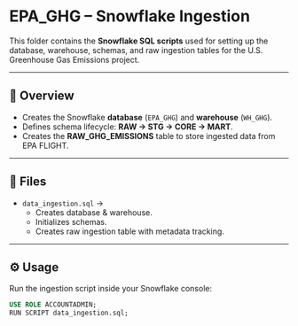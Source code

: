 # EPA_GHG – Snowflake Ingestion

This folder contains the **Snowflake SQL scripts** used for setting up the database, warehouse, schemas, and raw ingestion tables for the U.S. Greenhouse Gas Emissions project.

---

## 📌 Overview
- Creates the Snowflake **database** (`EPA_GHG`) and **warehouse** (`WH_GHG`).
- Defines schema lifecycle: **RAW → STG → CORE → MART**.
- Creates the **RAW_GHG_EMISSIONS** table to store ingested data from EPA FLIGHT.

---

## 📂 Files
- `data_ingestion.sql` →  
  - Creates database & warehouse.  
  - Initializes schemas.  
  - Creates raw ingestion table with metadata tracking.  

---

## ⚙️ Usage
Run the ingestion script inside your Snowflake console:

```sql
USE ROLE ACCOUNTADMIN;
RUN SCRIPT data_ingestion.sql;
